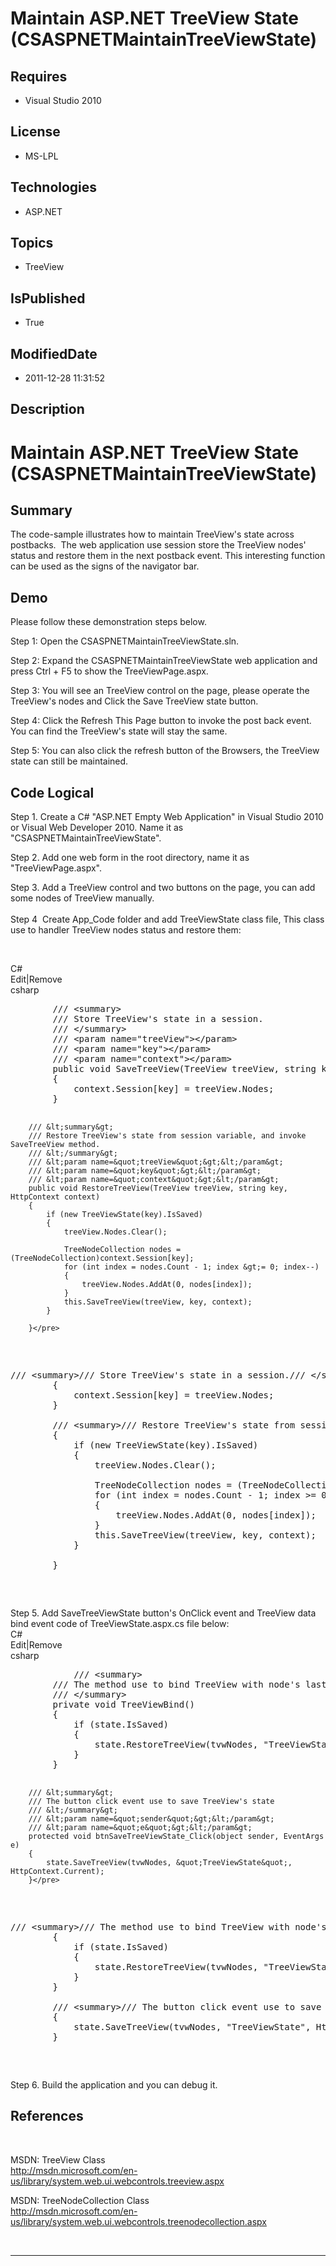 # Maintain ASP.NET TreeView State (CSASPNETMaintainTreeViewState)
## Requires
* Visual Studio 2010
## License
* MS-LPL
## Technologies
* ASP.NET
## Topics
* TreeView
## IsPublished
* True
## ModifiedDate
* 2011-12-28 11:31:52
## Description

<h1>Maintain ASP.NET TreeView State (CSASPNETMaintainTreeViewState)</h1>
<h2>Summary</h2>
<p>The code-sample illustrates how to maintain TreeView's state across postbacks.&nbsp; The web application use session store the TreeView nodes' status and restore them in the next postback event. This interesting function can be used as the signs of the navigator
 bar.</p>
<h2>Demo</h2>
<p>Please follow these demonstration steps below.</p>
<p>Step 1: Open the CSASPNETMaintainTreeViewState.sln.</p>
<p>Step 2: Expand the CSASPNETMaintainTreeViewState web application and press&nbsp;Ctrl &#43; F5 to show the TreeViewPage.aspx.</p>
<p>Step 3: You will see an TreeView control on the page, please operate the TreeView's nodes and Click the Save TreeView state button.</p>
<p>Step 4: Click the Refresh This Page button to invoke the post back event.&nbsp; You can find the TreeView's state will stay the same.</p>
<p>Step 5: You can also click the refresh button of the Browsers, the TreeView state can still be maintained.</p>
<h2>Code Logical</h2>
<p>Step 1. Create a C# &quot;ASP.NET Empty Web Application&quot; in Visual Studio 2010 or Visual Web Developer 2010. Name it as &quot;CSASPNETMaintainTreeViewState&quot;.</p>
<p>Step 2. Add one web form in the root directory, name it as &quot;TreeViewPage.aspx&quot;.</p>
<p>Step 3. Add a TreeView control and two buttons on the page, you can add some nodes of TreeView manually.<br>
&nbsp;&nbsp;<br>
Step 4&nbsp; Create App_Code folder and add TreeViewState class file, This class use to handler TreeView nodes status and restore them:</p>
<p>&nbsp;</p>
<div class="scriptcode">
<div class="pluginEditHolder" pluginCommand="mceScriptCode">
<div class="title"><span>C#</span></div>
<div class="pluginLinkHolder"><span class="pluginEditHolderLink">Edit</span>|<span class="pluginRemoveHolderLink">Remove</span></div>
<span class="hidden">csharp</span>
<pre class="hidden">        /// &lt;summary&gt;
        /// Store TreeView's state in a session.
        /// &lt;/summary&gt;
        /// &lt;param name=&quot;treeView&quot;&gt;&lt;/param&gt;
        /// &lt;param name=&quot;key&quot;&gt;&lt;/param&gt;
        /// &lt;param name=&quot;context&quot;&gt;&lt;/param&gt;
        public void SaveTreeView(TreeView treeView, string key,HttpContext context)
        {
            context.Session[key] = treeView.Nodes;
        }

        /// &lt;summary&gt;
        /// Restore TreeView's state from session variable, and invoke SaveTreeView method.
        /// &lt;/summary&gt;
        /// &lt;param name=&quot;treeView&quot;&gt;&lt;/param&gt;
        /// &lt;param name=&quot;key&quot;&gt;&lt;/param&gt;
        /// &lt;param name=&quot;context&quot;&gt;&lt;/param&gt;
        public void RestoreTreeView(TreeView treeView, string key, HttpContext context)
        {
            if (new TreeViewState(key).IsSaved)
            {
                treeView.Nodes.Clear();

                TreeNodeCollection nodes = (TreeNodeCollection)context.Session[key];
                for (int index = nodes.Count - 1; index &gt;= 0; index--)
                {
                    treeView.Nodes.AddAt(0, nodes[index]);
                }
                this.SaveTreeView(treeView, key, context);
            }
            
        }</pre>
<div class="preview">
<pre class="csharp"><span class="cs__com">///&nbsp;&lt;summary&gt;</span><span class="cs__com">///&nbsp;Store&nbsp;TreeView's&nbsp;state&nbsp;in&nbsp;a&nbsp;session.</span><span class="cs__com">///&nbsp;&lt;/summary&gt;</span><span class="cs__com">///&nbsp;&lt;param&nbsp;name=&quot;treeView&quot;&gt;&lt;/param&gt;</span><span class="cs__com">///&nbsp;&lt;param&nbsp;name=&quot;key&quot;&gt;&lt;/param&gt;</span><span class="cs__com">///&nbsp;&lt;param&nbsp;name=&quot;context&quot;&gt;&lt;/param&gt;</span><span class="cs__keyword">public</span><span class="cs__keyword">void</span>&nbsp;SaveTreeView(TreeView&nbsp;treeView,&nbsp;<span class="cs__keyword">string</span>&nbsp;key,HttpContext&nbsp;context)&nbsp;
&nbsp;&nbsp;&nbsp;&nbsp;&nbsp;&nbsp;&nbsp;&nbsp;{&nbsp;
&nbsp;&nbsp;&nbsp;&nbsp;&nbsp;&nbsp;&nbsp;&nbsp;&nbsp;&nbsp;&nbsp;&nbsp;context.Session[key]&nbsp;=&nbsp;treeView.Nodes;&nbsp;
&nbsp;&nbsp;&nbsp;&nbsp;&nbsp;&nbsp;&nbsp;&nbsp;}&nbsp;
&nbsp;
&nbsp;&nbsp;&nbsp;&nbsp;&nbsp;&nbsp;&nbsp;&nbsp;<span class="cs__com">///&nbsp;&lt;summary&gt;</span><span class="cs__com">///&nbsp;Restore&nbsp;TreeView's&nbsp;state&nbsp;from&nbsp;session&nbsp;variable,&nbsp;and&nbsp;invoke&nbsp;SaveTreeView&nbsp;method.</span><span class="cs__com">///&nbsp;&lt;/summary&gt;</span><span class="cs__com">///&nbsp;&lt;param&nbsp;name=&quot;treeView&quot;&gt;&lt;/param&gt;</span><span class="cs__com">///&nbsp;&lt;param&nbsp;name=&quot;key&quot;&gt;&lt;/param&gt;</span><span class="cs__com">///&nbsp;&lt;param&nbsp;name=&quot;context&quot;&gt;&lt;/param&gt;</span><span class="cs__keyword">public</span><span class="cs__keyword">void</span>&nbsp;RestoreTreeView(TreeView&nbsp;treeView,&nbsp;<span class="cs__keyword">string</span>&nbsp;key,&nbsp;HttpContext&nbsp;context)&nbsp;
&nbsp;&nbsp;&nbsp;&nbsp;&nbsp;&nbsp;&nbsp;&nbsp;{&nbsp;
&nbsp;&nbsp;&nbsp;&nbsp;&nbsp;&nbsp;&nbsp;&nbsp;&nbsp;&nbsp;&nbsp;&nbsp;<span class="cs__keyword">if</span>&nbsp;(<span class="cs__keyword">new</span>&nbsp;TreeViewState(key).IsSaved)&nbsp;
&nbsp;&nbsp;&nbsp;&nbsp;&nbsp;&nbsp;&nbsp;&nbsp;&nbsp;&nbsp;&nbsp;&nbsp;{&nbsp;
&nbsp;&nbsp;&nbsp;&nbsp;&nbsp;&nbsp;&nbsp;&nbsp;&nbsp;&nbsp;&nbsp;&nbsp;&nbsp;&nbsp;&nbsp;&nbsp;treeView.Nodes.Clear();&nbsp;
&nbsp;
&nbsp;&nbsp;&nbsp;&nbsp;&nbsp;&nbsp;&nbsp;&nbsp;&nbsp;&nbsp;&nbsp;&nbsp;&nbsp;&nbsp;&nbsp;&nbsp;TreeNodeCollection&nbsp;nodes&nbsp;=&nbsp;(TreeNodeCollection)context.Session[key];&nbsp;
&nbsp;&nbsp;&nbsp;&nbsp;&nbsp;&nbsp;&nbsp;&nbsp;&nbsp;&nbsp;&nbsp;&nbsp;&nbsp;&nbsp;&nbsp;&nbsp;<span class="cs__keyword">for</span>&nbsp;(<span class="cs__keyword">int</span>&nbsp;index&nbsp;=&nbsp;nodes.Count&nbsp;-&nbsp;<span class="cs__number">1</span>;&nbsp;index&nbsp;&gt;=&nbsp;<span class="cs__number">0</span>;&nbsp;index--)&nbsp;
&nbsp;&nbsp;&nbsp;&nbsp;&nbsp;&nbsp;&nbsp;&nbsp;&nbsp;&nbsp;&nbsp;&nbsp;&nbsp;&nbsp;&nbsp;&nbsp;{&nbsp;
&nbsp;&nbsp;&nbsp;&nbsp;&nbsp;&nbsp;&nbsp;&nbsp;&nbsp;&nbsp;&nbsp;&nbsp;&nbsp;&nbsp;&nbsp;&nbsp;&nbsp;&nbsp;&nbsp;&nbsp;treeView.Nodes.AddAt(<span class="cs__number">0</span>,&nbsp;nodes[index]);&nbsp;
&nbsp;&nbsp;&nbsp;&nbsp;&nbsp;&nbsp;&nbsp;&nbsp;&nbsp;&nbsp;&nbsp;&nbsp;&nbsp;&nbsp;&nbsp;&nbsp;}&nbsp;
&nbsp;&nbsp;&nbsp;&nbsp;&nbsp;&nbsp;&nbsp;&nbsp;&nbsp;&nbsp;&nbsp;&nbsp;&nbsp;&nbsp;&nbsp;&nbsp;<span class="cs__keyword">this</span>.SaveTreeView(treeView,&nbsp;key,&nbsp;context);&nbsp;
&nbsp;&nbsp;&nbsp;&nbsp;&nbsp;&nbsp;&nbsp;&nbsp;&nbsp;&nbsp;&nbsp;&nbsp;}&nbsp;
&nbsp;&nbsp;&nbsp;&nbsp;&nbsp;&nbsp;&nbsp;&nbsp;&nbsp;&nbsp;&nbsp;&nbsp;&nbsp;
&nbsp;&nbsp;&nbsp;&nbsp;&nbsp;&nbsp;&nbsp;&nbsp;}</pre>
</div>
</div>
</div>
<div class="endscriptcode">Step 5. Add SaveTreeViewState button's OnClick event and TreeView data bind event code of TreeViewState.aspx.cs file below:</div>
<div class="endscriptcode">
<div class="scriptcode">
<div class="pluginEditHolder" pluginCommand="mceScriptCode">
<div class="title"><span>C#</span></div>
<div class="pluginLinkHolder"><span class="pluginEditHolderLink">Edit</span>|<span class="pluginRemoveHolderLink">Remove</span></div>
<span class="hidden">csharp</span>
<pre class="hidden">		    /// &lt;summary&gt;
        /// The method use to bind TreeView with node's last save state across postback.
        /// &lt;/summary&gt;
        private void TreeViewBind()
        {
            if (state.IsSaved)
            {
                state.RestoreTreeView(tvwNodes, &quot;TreeViewState&quot;, HttpContext.Current);
            }
        }

        /// &lt;summary&gt;
        /// The button click event use to save TreeView's state 
        /// &lt;/summary&gt;
        /// &lt;param name=&quot;sender&quot;&gt;&lt;/param&gt;
        /// &lt;param name=&quot;e&quot;&gt;&lt;/param&gt;
        protected void btnSaveTreeViewState_Click(object sender, EventArgs e)
        {
            state.SaveTreeView(tvwNodes, &quot;TreeViewState&quot;, HttpContext.Current);
        }</pre>
<div class="preview">
<pre class="csharp"><span class="cs__com">///&nbsp;&lt;summary&gt;</span><span class="cs__com">///&nbsp;The&nbsp;method&nbsp;use&nbsp;to&nbsp;bind&nbsp;TreeView&nbsp;with&nbsp;node's&nbsp;last&nbsp;save&nbsp;state&nbsp;across&nbsp;postback.</span><span class="cs__com">///&nbsp;&lt;/summary&gt;</span><span class="cs__keyword">private</span><span class="cs__keyword">void</span>&nbsp;TreeViewBind()&nbsp;
&nbsp;&nbsp;&nbsp;&nbsp;&nbsp;&nbsp;&nbsp;&nbsp;{&nbsp;
&nbsp;&nbsp;&nbsp;&nbsp;&nbsp;&nbsp;&nbsp;&nbsp;&nbsp;&nbsp;&nbsp;&nbsp;<span class="cs__keyword">if</span>&nbsp;(state.IsSaved)&nbsp;
&nbsp;&nbsp;&nbsp;&nbsp;&nbsp;&nbsp;&nbsp;&nbsp;&nbsp;&nbsp;&nbsp;&nbsp;{&nbsp;
&nbsp;&nbsp;&nbsp;&nbsp;&nbsp;&nbsp;&nbsp;&nbsp;&nbsp;&nbsp;&nbsp;&nbsp;&nbsp;&nbsp;&nbsp;&nbsp;state.RestoreTreeView(tvwNodes,&nbsp;<span class="cs__string">&quot;TreeViewState&quot;</span>,&nbsp;HttpContext.Current);&nbsp;
&nbsp;&nbsp;&nbsp;&nbsp;&nbsp;&nbsp;&nbsp;&nbsp;&nbsp;&nbsp;&nbsp;&nbsp;}&nbsp;
&nbsp;&nbsp;&nbsp;&nbsp;&nbsp;&nbsp;&nbsp;&nbsp;}&nbsp;
&nbsp;
&nbsp;&nbsp;&nbsp;&nbsp;&nbsp;&nbsp;&nbsp;&nbsp;<span class="cs__com">///&nbsp;&lt;summary&gt;</span><span class="cs__com">///&nbsp;The&nbsp;button&nbsp;click&nbsp;event&nbsp;use&nbsp;to&nbsp;save&nbsp;TreeView's&nbsp;state&nbsp;</span><span class="cs__com">///&nbsp;&lt;/summary&gt;</span><span class="cs__com">///&nbsp;&lt;param&nbsp;name=&quot;sender&quot;&gt;&lt;/param&gt;</span><span class="cs__com">///&nbsp;&lt;param&nbsp;name=&quot;e&quot;&gt;&lt;/param&gt;</span><span class="cs__keyword">protected</span><span class="cs__keyword">void</span>&nbsp;btnSaveTreeViewState_Click(<span class="cs__keyword">object</span>&nbsp;sender,&nbsp;EventArgs&nbsp;e)&nbsp;
&nbsp;&nbsp;&nbsp;&nbsp;&nbsp;&nbsp;&nbsp;&nbsp;{&nbsp;
&nbsp;&nbsp;&nbsp;&nbsp;&nbsp;&nbsp;&nbsp;&nbsp;&nbsp;&nbsp;&nbsp;&nbsp;state.SaveTreeView(tvwNodes,&nbsp;<span class="cs__string">&quot;TreeViewState&quot;</span>,&nbsp;HttpContext.Current);&nbsp;
&nbsp;&nbsp;&nbsp;&nbsp;&nbsp;&nbsp;&nbsp;&nbsp;}</pre>
</div>
</div>
</div>
<div class="endscriptcode">Step 6. Build the application and you can debug it.</div>
<div class="endscriptcode"></div>
<h2 class="endscriptcode">References</h2>
</div>
<p>&nbsp;</p>
<p>MSDN: TreeView Class<br>
<a href="http://msdn.microsoft.com/en-us/library/system.web.ui.webcontrols.treeview.aspx">http://msdn.microsoft.com/en-us/library/system.web.ui.webcontrols.treeview.aspx</a></p>
<p>MSDN: TreeNodeCollection Class<br>
<a href="http://msdn.microsoft.com/en-us/library/system.web.ui.webcontrols.treenodecollection.aspx">http://msdn.microsoft.com/en-us/library/system.web.ui.webcontrols.treenodecollection.aspx</a></p>
<p>&nbsp;</p>
<p></p>
<hr>
<div><a href="http://go.microsoft.com/?linkid=9759640" style="margin-top:3px"><img src="http://bit.ly/onecodelogo" alt=""></a></div>
<p></p>
